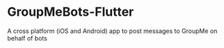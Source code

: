 # GroupMeBots-Flutter
A cross platform (iOS and Android) app to post messages to GroupMe on behalf of bots
